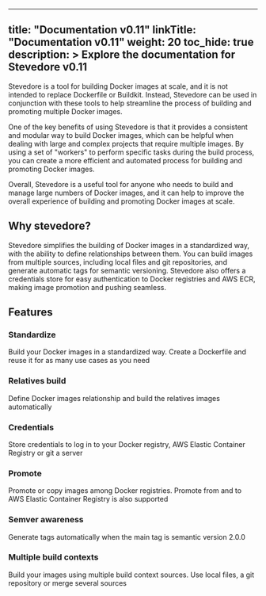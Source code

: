 
---
title: "Documentation v0.11"
linkTitle: "Documentation v0.11"
weight: 20
toc_hide: true
description: >
    Explore the documentation for Stevedore v0.11
---

Stevedore is a tool for building Docker images at scale, and it is not intended to replace Dockerfile or Buildkit. Instead, Stevedore can be used in conjunction with these tools to help streamline the process of building and promoting multiple Docker images.

One of the key benefits of using Stevedore is that it provides a consistent and modular way to build Docker images, which can be helpful when dealing with large and complex projects that require multiple images. By using a set of "workers" to perform specific tasks during the build process, you can create a more efficient and automated process for building and promoting Docker images.

Overall, Stevedore is a useful tool for anyone who needs to build and manage large numbers of Docker images, and it can help to improve the overall experience of building and promoting Docker images at scale.

## Why stevedore?
Stevedore simplifies the building of Docker images in a standardized way, with the ability to define relationships between them. You can build images from multiple sources, including local files and git repositories, and generate automatic tags for semantic versioning. Stevedore also offers a credentials store for easy authentication to Docker registries and AWS ECR, making image promotion and pushing seamless.

## Features

### Standardize
Build your Docker images in a standardized way. Create a Dockerfile and reuse it for as many use cases as you need

### Relatives build
Define Docker images relationship and build the relatives images automatically

### Credentials
Store credentials to log in to your Docker registry, AWS Elastic Container Registry or git a server

### Promote
Promote or copy images among Docker registries. Promote from and to AWS Elastic Container Registry is also supported

### Semver awareness
Generate tags automatically when the main tag is semantic version 2.0.0

### Multiple build contexts
Build your images using multiple build context sources. Use local files, a git repository or merge several sources